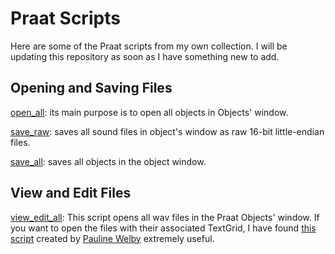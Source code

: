 # Praat Scripts
Here are some of the Praat scripts from my own collection. I will be updating this repository as soon as I have something new to add.

## Opening and Saving Files
[open_all](./code/open_all.praat): its main purpose is to open all objects in Objects' window.

[save_raw](./code/save_raw.praat): saves all sound files in object's window as raw 16-bit little-endian files.

[save_all](./code/save_all.praat): saves all objects in the object window.

## View and Edit Files
[view_edit_all](./code/view_edit_all.praat): This script opens all wav files in the Praat Objects' window. If you want to open the files with their associated TextGrid, I have found [this script](./code/check2.praat) created by [Pauline Welby](http://aune.lpl.univ-aix.fr/~welby/PAGES/praat-fr.html) extremely useful.


